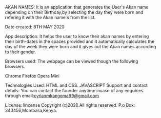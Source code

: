 AKAN NAMES:
It is an application that generates the User's Akan name depending on their Birthday,by selecting the day they were born and refering it with the Akan name's from the list.

Date created:
8TH MAY 2020

App description:
It helps the user to know their akan names by entering their birth-dates in the spaces provided and it automatically calculates the day of the week they were born and it gives out the Akan names according to their gender.

Browsers used:
The webpage can be viewed though the following browsers.

Chrome
Firefox
Opera Mini

Technologies Used:
HTML and CSS.
JAVASCRIPT
Support and contact details:
You can contact the founder anytime incase of any enquiries through email:cyrianmkangoma99@gmail.com

License:
lincense Copyright (c)2020.All rights reserved. P.o Box: 343456,Mombasa,Kenya.